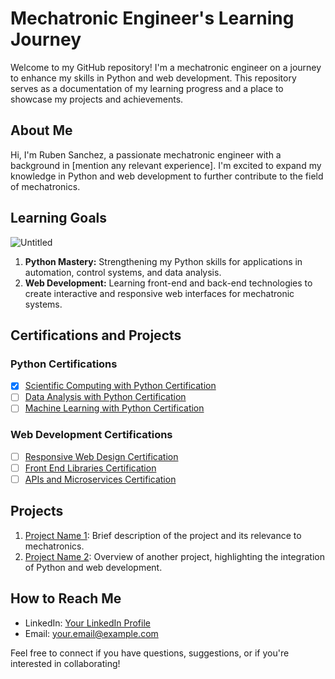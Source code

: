 # Mechatronic Engineer's Learning Journey
Welcome to my GitHub repository! I'm a mechatronic engineer on a journey to enhance my skills in Python and web development. This repository serves as a documentation of my learning progress and a place to showcase my projects and achievements.

## About Me

Hi, I'm Ruben Sanchez, a passionate mechatronic engineer with a background in [mention any relevant experience]. I'm excited to expand my knowledge in Python and web development to further contribute to the field of mechatronics.

## Learning Goals

![Untitled](https://github.com/Ruben2201/Ruben2201/assets/148841907/614dd629-9e7e-41fd-9f40-fad0ca2a64ff)

1. **Python Mastery:** Strengthening my Python skills for applications in automation, control systems, and data analysis.
2. **Web Development:** Learning front-end and back-end technologies to create interactive and responsive web interfaces for mechatronic systems.

## Certifications and Projects

### Python Certifications
- [x] [Scientific Computing with Python Certification](link)
- [ ] [Data Analysis with Python Certification](link)
- [ ] [Machine Learning with Python Certification](link)

### Web Development Certifications
- [ ] [Responsive Web Design Certification](link)
- [ ] [Front End Libraries Certification](link)
- [ ] [APIs and Microservices Certification](link)

## Projects

1. [Project Name 1](link): Brief description of the project and its relevance to mechatronics.
2. [Project Name 2](link): Overview of another project, highlighting the integration of Python and web development.

## How to Reach Me

- LinkedIn: [Your LinkedIn Profile](link)
- Email: your.email@example.com

Feel free to connect if you have questions, suggestions, or if you're interested in collaborating!


